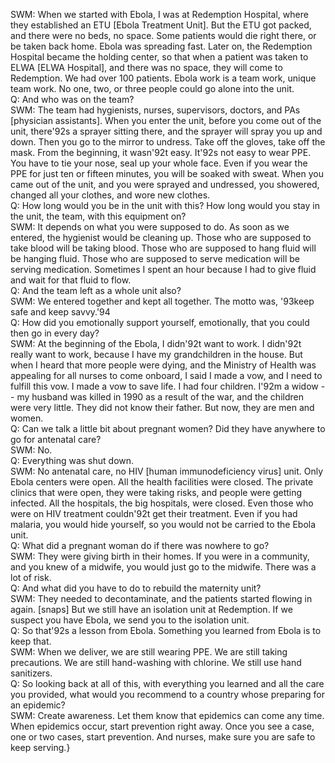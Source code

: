SWM: When we started with Ebola, I was at Redemption Hospital, where they established an ETU [Ebola Treatment Unit]. But the ETU got packed, and there were no beds, no space. Some patients would die right there, or be taken back home. Ebola was spreading fast. Later on, the Redemption Hospital became the holding center, so that when a patient was taken to ELWA [ELWA Hospital], and there was no space, they will come to Redemption. We had over 100 patients. Ebola work is a team work, unique team work. No one, two, or three people could go alone into the unit. \
Q: And who was on the team?\
SWM: The team had hygienists, nurses, supervisors, doctors, and PAs [physician assistants]. When you enter the unit, before you come out of the unit, there\'92s a sprayer sitting there, and the sprayer will spray you up and down. Then you go to the mirror to undress. Take off the gloves, take off the mask. From the beginning, it wasn\'92t easy. It\'92s not easy to wear PPE. You have to tie your nose, seal up your whole face. Even if you wear the PPE for just ten or fifteen minutes, you will be soaked with sweat. When you came out of the unit, and you were sprayed and undressed, you showered, changed all your clothes, and wore new clothes.\
Q: How long would you be in the unit with this? How long would you stay in the unit, the team, with this equipment on?\
SWM: It depends on what you were supposed to do. As soon as we entered, the hygienist would be cleaning up. Those who are supposed to take blood will be taking blood. Those who are supposed to hang fluid will be hanging fluid. Those who are supposed to serve medication will be serving medication. Sometimes I spent an hour because I had to give fluid and wait for that fluid to flow.\
Q: And the team left as a whole unit also?\
SWM: We entered together and kept all together. The motto was, \'93keep safe and keep savvy.\'94\
Q: How did you emotionally support yourself, emotionally, that you could then go in every day?\
SWM: At the beginning of the Ebola, I didn\'92t want to work. I didn\'92t really want to work, because I have my grandchildren in the house. But when I heard that more people were dying, and the Ministry of Health was appealing for all nurses to come onboard, I said I made a vow, and I need to fulfill this vow. I made a vow to save life. I had four children. I\'92m a widow -- my husband was killed in 1990 as a result of the war, and the children were very little. They did not know their father. But now, they are men and women.\
Q: Can we talk a little bit about pregnant women? Did they have anywhere to go for antenatal care?\
SWM: No.\
Q: Everything was shut down.\
SWM: No antenatal care, no HIV [human immunodeficiency virus] unit. Only Ebola centers were open. All the health facilities were closed. The private clinics that were open, they were taking risks, and people were getting infected. All the hospitals, the big hospitals, were closed. Even those who were on HIV treatment couldn\'92t get their treatment. Even if you had malaria, you would hide yourself, so you would not be carried to the Ebola unit.\
Q: What did a pregnant woman do if there was nowhere to go?\
SWM: They were giving birth in their homes. If you were in a community, and you knew of a midwife, you would just go to the midwife. There was a lot of risk.\
Q: And what did you have to do to rebuild the maternity unit?\
SWM: They needed to decontaminate, and the patients started flowing in again. [snaps] But we still have an isolation unit at Redemption. If we suspect you have Ebola, we send you to the isolation unit.\
Q: So that\'92s a lesson from Ebola. Something you learned from Ebola is to keep that.\
SWM: When we deliver, we are still wearing PPE. We are still taking precautions. We are still hand-washing with chlorine. We still use hand sanitizers.\
Q: So looking back at all of this, with everything you learned and all the care you provided, what would you recommend to a country whose preparing for an epidemic?\
SWM: Create awareness. Let them know that epidemics can come any time.  When epidemics occur, start prevention right away. Once you see a case, one or two cases, start prevention. And nurses, make sure you are safe to keep serving.}
